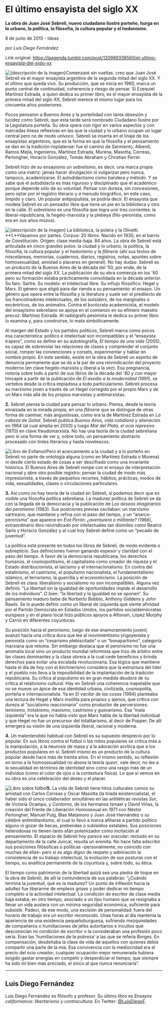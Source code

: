 # El último ensayista del siglo XX

**La obra de Juan José Sebreli, nuevo ciudadano ilustre porteño, hurga en lo urbano, la política, la filosofía, la cultura popular y el hedonismo.**

8 de junio de 2015 - Ideas

_por Luis Diego Fernández_

Link original: https://laagenda.tumblr.com/post/120989338560/el-ultimo-ensayista-del-siglo-xx

![{descripción de la imagen}](https://64.media.tumblr.com/c399e6f12206bf74fc580f035c496362/tumblr_inline_pjzz0soRGt1t6q87u_500.jpg)Comenzaré sin vueltas: creo que Juan José Sebreli es el mayor ensayista argentino de la segunda mitad del siglo XX. Y el último que queda vivo. Su producción, que se inicia en 1960, marca un punto central de continuidad, coherencia y riesgo de pensar. Si Ezequiel Martínez Estrada, a quien dedica su primer libro, es el mayor ensayista de la primera mitad del siglo XX, Sebreli merece el mismo lugar para los cincuenta años posteriores.

Pocos pensaron a Buenos Aires y la porteñidad con tanta obsesión y lucidez como Sebreli, que esta tarde será nombrado Ciudadano Ilustre por la Legislatura porteña. Su obra opera con rigor en varios aspectos y con marcadas líneas reflexivas en las que la ciudad y lo urbano ocupan un lugar central pero no de modo unívoco. Sebreli se inserta en el linaje de los ensayistas argentinos, que es la forma en que la filosofía y el pensamiento se dan en la tradición rioplatense: fue el camino de Sarmiento, Alberdi, Ramos Mejía, Ingenieros, Martínez Estrada, Murena, Masotta, Correas, Perlongher, Horacio González, Tomás Abraham y Christian Ferrer.

Sebreli hizo de su ensayismo un *sebrelismo*, es decir, una marca propia como una matriz: jamás hacer divulgación ni vulgarizar pero nunca, tampoco, academizarse. El autodidactismo como bandera y método. Y se sabe que el autodidacta es más riguroso y disciplinado que el académico porque depende sólo de su voluntad. Pensar con dureza, sin concesiones, pero optar por el registro literario y a menudo biográfico, en este caso, límpido y claro. Un popular antipopulista, se podría decir. El ensayista que modela Sebreli es un pensador libre que tiene un pie en la biblioteca y otro en la calle. El *sebrelismo* es una filosofía que logra unir tres corrientes: la liberal-republicana, la hegelo-marxista y la plebeya (filo-peronista, como era en sus años mozos).

![{descripción de la imagen}](https://64.media.tumblr.com/c399e6f12206bf74fc580f035c496362/tumblr_inline_pjzz0soRGt1t6q87u_500.jpg) La biblioteca, la polera y la Olivetti. **1.**Vayamos por partes. Corpus: 20 libros. Nacido en 1930, en el barrio de Constitución. Origen: clase media-baja. 84 años. La obra de Sebreli está articulada en cinco grandes polos: la ciudad y lo urbano, la política, la filosofía, la cultura popular y el hedonismo y la *flânerie* (ahí sus textos de misceláneas, memorias, cuadernos, diarios, registros, notas, apuntes sobre homosexualidad, amistad o placeres en general). No hay dudas: Sebreli es un producto de la Buenos Aires de la década del ‘50, por ende, de la primera mitad del siglo XX. La publicación de su obra comienza en los '60 pero su formación estaba prácticamente consolidada en la década anterior. Su faro: Sartre. Su modelo: el intelectual libre. Su influjo filosófico: Hegel y Marx. El género que eligió para dar rienda a su pensamiento: el ensayo. Un género que opera entre la filosofía y la literatura y suele ser el predilecto de los francotiradores intelectuales, de los *outsiders*, de los marginales o excéntricos, de los anómalos. Contra el burócrata academicista, el modelo del ensayismo sebreliano se apoya en el comienzo en su efímero maestro precoz: Martínez Estrada. Al radiógrafo pesimista le dedica su primer libro: lo examina y, para construirse, lo mata simbólicamente.

Al margen del Estado y los partidos políticos, Sebreli marca como pocos esa característica: político e intelectual son incompatibles y el “ensayista trapero”, como se define en su autobiografía, *El tiempo de una vida* (2005), es capaz de sobrevolar las relaciones de clases y comprender el conjunto social, romper las convenciones y corsets, experimentar y hablar en nombre propio. En este sentido, existe en la obra de Sebreli un espíritu de denuncia permanente que se da a la par de una reivindicación del proyecto moderno (en clave hegelo-marxista y liberal a la vez). Esa pregnancia, notoria sobre todo a partir de sus libros de la década del '80 y con mayor hincapié a partir de la publicación de *El asedio a la modernidad* (1991), se vertebra desde la crítica impiadosa a todo particularismo. Sebreli procesa su marxismo joven a través de un Hegel corregido por el propio Marx y de un Marx más allá de los propios marxistas y antimarxistas.

**2.** Sebreli piensa la ciudad para pensar lo urbano. Piensa, desde la teoría enraizada en la mirada propia, en una *flânerie* que se distingue de otras forma de caminar, más angustiosas, como era la de Martínez Estrada en *La cabeza de Goliat*. Sebreli publica *Buenos Aires, vida cotidiana y alienación* en 1964 (al cual amplía en 2003) y luego *Mar del Plata, el ocio represivo* (1970) en clave freudomarxista. No hay una teoría de la ciudad sebreliana pero sí una forma de ver y, sobre todo, un pensamiento abstracto procesado con tintes literarios y hasta novelescos. 

![Libro de Evita](https://64.media.tumblr.com/9557ee76de05071c0e7a94a8f536b9a1/tumblr_inline_pjzz0tqs4O1t6q87u_250.jpg)*noir*Pero el acercamiento a la ciudad y a lo porteño en Sebreli no parte de ontología alguna (como en Martínez Estrada o Murena) ni desde cierto estado de cosas a ser descifrado como una invariante histórica. El Buenos Aires de Sebreli rompe con el ensayo de interpretación nacional y abre otro posible registro: pensar la ciudad de modo más impresionista, a través de pequeños recortes, hábitos, prácticas, modos de vida, sexualidades, clases o circulaciones particulares.

**3.** Así como no hay teoría de la ciudad en Sebreli, sí podemos decir que es visible una filosofía política sebreliana. La madurez política de Sebreli se da con la llegada de la democracia y la publicación de *Los deseos imaginarios del peronismo* (1983). Sus posiciones previas oscilaban: un marxismo sartreano, que mantiene y refina con el paso del tiempo, y un “anarco-peronismo” que aparece en *Eva Perón: ¿aventurera o militante?* (1966), extraordinario libro reivindicado por intelectuales tan disímiles como Beatriz Sarlo y Horacio González y al cual hoy Sebreli define como un “pecado de juventud”.

La política está presente en todos los libros de Sebreli, de modo evidente o subrepticio. Sus definiciones fueron ganando espesor y claridad con el paso del tiempo. A favor de la democracia republicana, los derechos humanos, el cosmopolitismo, el capitalismo como creador de riqueza y el Estado distribucionista, el laicismo y el internacionalismo. En contra del estalinismo, el castrismo, el populismo nacionalista, el fundamentalismo islámico, el terrorismo, la guerrilla y el economicismo. La posición de Sebreli es clara: liberalismo y socialismo no son incompatibles. Alguna vez definió: “La libertad sin la igualidad de oportunidades impide el desarrollo de los individuos”. O bien: “la libertad y la igualdad no se oponen”. Su pensamiento maduro bebe de Norberto Bobbio, Anthony Giddens y John Rawls. Se lo puede definir como un liberal de izquierda que siente afinidad por el Partido Demócrata en Estados Unidos, los partidos socialdemócratas europeos y en el plano local hizo públicos apoyos a Alfonsín, López Murphy y Carrió en diferentes coyunturas.

Su posición hacia el peronismo, luego de ese enamoramiento juvenil, avanzó hacia una crítica dura que lee al movimientismo yrigoyenista y peronista como un “cesarismo plebiscitado” o un “bonapartismo”, categoría marxiana que retoma. Sin embargo destaca que el peronismo no fue una anomalía local sino un producto mundial reformista que hizo de árbitro entre las clases dominantes y la clase obrera a la cual cede beneficios y brinda derechos para evitar una escalada revolucionaria. Esa lógica que mantiene hasta el día de hoy con el kirchnerismo considera que la estructura del líder y el pueblo nos lleva a la imposibilidad de la implantación de la tradición republicana. Su crítica al populismo es en gran medida deudora de su crítica al relativismo cultural. Hay en Sebreli una coherencia inapelable que no se mueve un ápice de esa identidad urbana, civilizada, cosmopolita, porteña e internacionalista. Ya en *El vacilar de las cosas* (1994) planteaba una lectura de Hegel y Marx insólita para propios y ajenos, que critica con dureza al “socialismo reaccionario” como productor de perversiones: leninismo, trotskismo, maoísmo, castrismo y guevarismo. Esa “mala izquierda” era la que no había visto que Marx habla de la libertad individual y que Hegel no fue un precursor del totalitarismo, al decir de Popper. De allí emergerá su visión de una izquierda liberal, racional y moderna.

**4.** Un malentendido habitual con Sebreli es su supuesto desprecio por lo popular. En sus libros contra el fútbol o los mitos populares se critica más a la manipulación, a la neurosis de masa y a la adoración acrítica que a los productos populares en sí. Sebreli mismo es un producto de la cultura popular desde hace más de treinta años. En el mismo sentido, su reflexión en torno a la homosexualidad no abona la teoría *queer*, vale decir, no lee a la sexualidad en términos de identidad sino como una rasgo más de un individuo (como el color de ojos o la contextura física). Lo que sí vemos en su obra es una celebración del deseo y el placer. 

![Libro sobre fútbol](https://64.media.tumblr.com/0861915925a1441719e2e7e9bb474048/tumblr_inline_pjzz0trPmH1t6q87u_250.jpg)**5.** La vida de Sebreli tiene hitos culturales comos su amistad con Carlos Correas y Oscar Masotta (la tríada existencialista), el haber sido el único colaborador simultáneo en las antitéticas revistas *Sur*, de Victoria Ocampo, y *Contorno*, de los hermanos Ismael y David Viñas, la creación del Frente de Liberación Homosexual en 1971 con Néstor Perlongher, Manuel Puig, Blas Matamoro y Juan José Hernández o su célebre antimilitantismo, el cual lo llevó a nunca afiliarse a partido político alguno ni gozar de becas, prebendas o subisidios estatales. Sus posiciones heterodoxas no tienen tanto afán polemizador como incitación al pensamiento. El espacio de Sebreli hoy parece ser oracular: recluido en su departamento de la calle Juncal, resulta un eremita. No hace falta adscribir sus posiciones filósoficas o políticas –personalmente, no coincido con muchas de ellas– pero sí es algo digno de respeto y admiración la consistencia de su trabajo intelectual, la evolución de sus posturas con el tiempo, su analítica permanente de la coyuntura y, sobre todo, su ética.

El tiempo como patrimonio de la libertad quizá sea una piedra de toque en la obra de Sebreli, de allí la contundencia de sus palabras: “¿Cuándo termina la juventud, qué es la madurez? Un punto de inflexión hacia la adultez fue liberarme de empleos grises y poder dedicar mi tiempo completo a la actividad intelectual. La condición de escritor de clase media baja estaba, en otro tiempo, asociado a un tipo humano que se resignaba a llevar un vida austera con un mínima seguridad económica, suficiente para subsistir. Padecí, de ese modo, una escisión de personalidad: fuera del horario de trabajo era un escritor reconocido. Unas horas al día mantenía la apariencia de una existencia pequeñoburguesa, sufriendo mezquindades de compañeros o humillaciones de jefes autoritarios e incultos que desconocían mi condición de escritor o la consideraban una profesión poco seria. Eran las ‘humillaciones de la pobreza’ a las que se refería Borges. En compensación, desdeñaba la clase de vida de aquellos con quienes debía compartir una parte de la mía. Esa convivencia con la mediocridad era el precio del ocio creador; cualquier ocupación mejor remunerada hubiera exigido gastar energías en competir y desperdiciar el tiempo, que siempre ha sido mi bien más preciado, el único al que nunca renunciaría”.



---

 Luis Diego Fernández
---------------------

 Luis Diego Fernández es filósofo y profesor. Su último libro es *Ensayos californianos: libertarismo y contracultura*. En Twitter: [@LuisDiegoF](https://twitter.com/LuisDiegoF).

